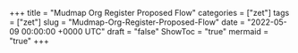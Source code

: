 +++
title = "Mudmap Org Register Proposed Flow"
categories = ["zet"]
tags = ["zet"]
slug = "Mudmap-Org-Register-Proposed-Flow"
date = "2022-05-09 00:00:00 +0000 UTC"
draft = "false"
ShowToc = "true"
mermaid = "true"
+++

